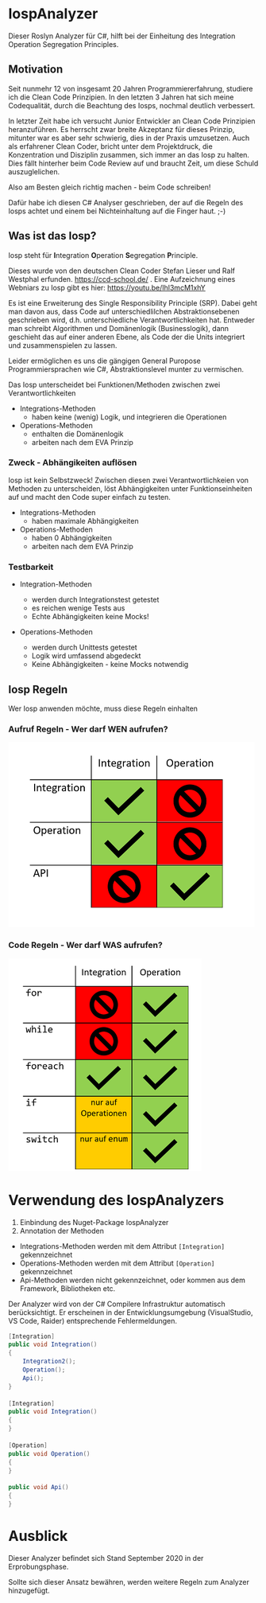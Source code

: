 # IospAnalyzer
Dieser Roslyn Analyzer für C#, hilft bei der Einheitung des Integration Operation Segregation Principles.

## Motivation
Seit nunmehr 12 von insgesamt 20 Jahren Programmiererfahrung, studiere ich die Clean Code Prinzipien. In den letzten 3 Jahren hat sich meine Codequalität, durch die Beachtung des Iosps, nochmal deutlich verbessert.

In letzter Zeit habe ich versucht Junior Entwickler an Clean Code Prinzipien heranzuführen. Es herrscht zwar breite Akzeptanz für dieses Prinzip, mitunter war es aber sehr schwierig, dies in der Praxis umzusetzen. Auch als erfahrener Clean Coder, bricht unter dem Projektdruck, die Konzentration und Disziplin zusammen, sich immer an das Iosp zu halten. Dies fällt hinterher beim Code Review auf und braucht Zeit, um diese Schuld auszuglelichen. 

Also am Besten gleich richtig machen - beim Code schreiben!

Dafür habe ich diesen C# Analyser geschrieben, der auf die Regeln des Iosps achtet und einem bei Nichteinhaltung auf die Finger haut. ;-)

## Was ist das Iosp?
Iosp steht für **I**ntegration **O**peration **S**egregation **P**rinciple.

Dieses wurde von den deutschen Clean Coder Stefan Lieser und Ralf Westphal erfunden. https://ccd-school.de/ . Eine Aufzeichnung eines Webniars zu Iosp gibt es hier: https://youtu.be/Ihl3mcM1xhY

Es ist eine Erweiterung des Single Responsibility Principle (SRP). Dabei geht man davon aus, dass Code auf unterschiedlilchen Abstraktionsebenen geschrieben wird, d.h. unterschiedliche Verantwortlichkeiten hat. Entweder man schreibt Algorithmen und Domänenlogik (Businesslogik), dann geschieht das auf einer anderen Ebene, als Code der die Units integriert und zusammenspielen zu lassen.

Leider ermöglichen es uns die gängigen General Puropose Programmiersprachen wie C#, Abstraktionslevel munter zu vermischen.

Das Iosp unterscheidet bei Funktionen/Methoden zwischen zwei Verantwortlichkeiten
- Integrations-Methoden
  - haben keine (wenig) Logik, und integrieren die Operationen
- Operations-Methoden
  - enthalten die Domänenlogik
  - arbeiten nach dem EVA Prinzip

### Zweck - Abhängikeiten auflösen
Iosp ist kein Selbstzweck! Zwischen diesen zwei Verantwortlichkeien von Methoden zu unterscheiden, löst Abhängigkeiten unter Funktionseinheiten auf und macht den Code super einfach zu testen.

- Integrations-Methoden
  - haben maximale Abhängigkeiten
- Operations-Methoden
  - haben 0 Abhängigkeiten
  - arbeiten nach dem EVA Prinzip

### Testbarkeit
- Integration-Methoden
  - werden durch Integrationstest getestet
  - es reichen wenige Tests aus
  - Echte Abhängigkeiten keine Mocks!

- Operations-Methoden
  - werden durch Unittests getestet
  - Logik wird umfassend abgedeckt
  - Keine Abhängigkeiten - keine Mocks notwendig

## Iosp Regeln
Wer Iosp anwenden möchte, muss diese Regeln einhalten

### Aufruf Regeln - Wer darf WEN aufrufen?
![Iosp calling policy](docs/img/CallingPolicy.png)


### Code Regeln - Wer darf WAS aufrufen?
![Iosp statement policy](docs/img/StatementPolicy.png)

# Verwendung des IospAnalyzers
1. Einbindung des Nuget-Package IospAnalyzer
2. Annotation der Methoden

- Integrations-Methoden werden mit dem Attribut `[Integration]` gekennzeichnet
- Operations-Methoden werden mit dem Attribut `[Operation]` gekennzeichnet
- Api-Methoden werden nicht gekennzeichnet, oder kommen aus dem Framework, Bibliotheken etc.

Der Analyzer wird von der C# Compilere Infrastruktur automatisch berücksichtigt. Er erscheinen in der Entwicklungsumgebung (VisualStudio, VS Code, Raider) entsprechende Fehlermeldungen.

```csharp
[Integration]
public void Integration()
{
    Integration2();
    Operation();
    Api();
}

[Integration]
public void Integration()
{   
}

[Operation]
public void Operation()
{   
}

public void Api()
{
}
```

# Ausblick
Dieser Analyzer befindet sich Stand September 2020 in der Erprobungsphase.

Sollte sich dieser Ansatz bewähren, werden weitere Regeln zum Analyzer hinzugefügt.